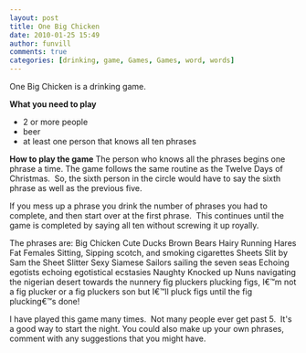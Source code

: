 ```yaml
---
layout: post
title: One Big Chicken
date: 2010-01-25 15:49
author: funvill
comments: true
categories: [drinking, game, Games, Games, word, words]
---
```

One Big Chicken is a drinking game.

<strong>What you need to play</strong>
<ul>
	<li>2 or more people</li>
	<li>beer</li>
	<li>at least one person that knows all ten phrases</li>
</ul>
<strong>How to play the game</strong>
The person who knows all the phrases begins one phrase a time.
The game follows the same routine as the Twelve Days of Christmas.  So, the sixth person in the circle would have to say the sixth phrase as well as the previous five.

If you mess up a phrase you drink the number of phrases you had to complete, and then start over at the first phrase.  This continues until the game is completed by saying all ten without screwing it up royally.

The phrases are:
Big Chicken
Cute Ducks
Brown Bears
Hairy Running Hares
Fat Females Sitting, Sipping scotch, and smoking cigarettes
Sheets Slit by Sam the Sheet Slitter
Sexy Siamese Sailors sailing the seven seas
Echoing egotists echoing egotistical ecstasies
Naughty Knocked up Nuns navigating the nigerian desert towards the nunnery
fig pluckers plucking figs, I€™m not a fig plucker or a fig pluckers son but I€™ll pluck figs until the fig plucking€™s done!

I have played this game many times.  Not many people ever get past 5.  It's a good way to start the night.
You could also make up your own phrases, comment with any suggestions that you might have.
